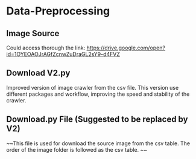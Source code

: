# Data-Preprocessing

## Image Source
Could access thorough the link: https://drive.google.com/open?id=1OYEOAOJrAGfZcnwZuDraGL2sY9-d4FVZ

## Download V2.py
Improved version of image crawler from the csv file.
This version use different packages and workflow, improving the speed and stability of the crawler.

## Download.py File (Suggested to be replaced by V2)
~~This file is used for download the source image from the csv table. 
The order of the image folder is followed as the csv table. ~~
